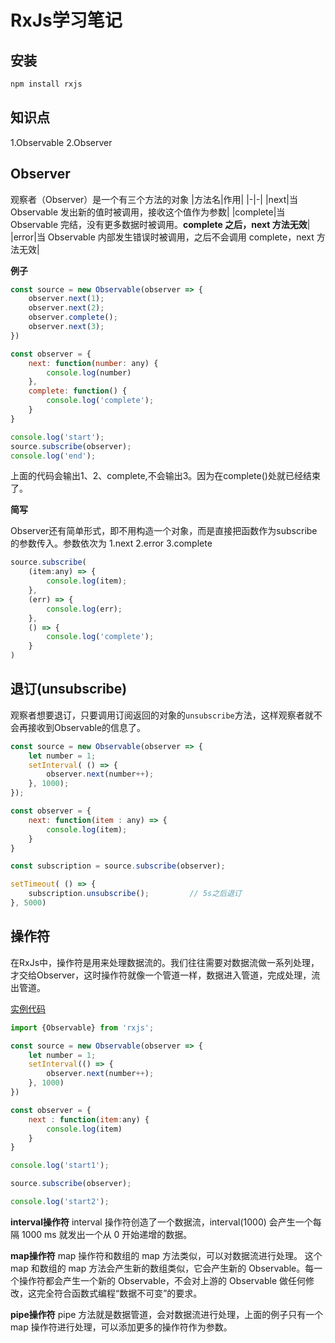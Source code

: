 # RxJs学习笔记

## 安装
```bash
npm install rxjs
```

## 知识点
1.Observable
2.Observer

## Observer
观察者（Observer）是一个有三个方法的对象
|方法名|作用|
|-|-|
|next|当Observable 发出新的值时被调用，接收这个值作为参数|
|complete|当 Observable 完结，没有更多数据时被调用。**complete 之后，next 方法无效**|
|error|当 Observable 内部发生错误时被调用，之后不会调用 complete，next 方法无效|

**例子**

```js
const source = new Observable(observer => {
    observer.next(1);
    observer.next(2);
    observer.complete();
    observer.next(3);
})

const observer = {
    next: function(number: any) {
        console.log(number)
    },
    complete: function() {
        console.log('complete');
    }
}

console.log('start');
source.subscribe(observer);
console.log('end');
```
上面的代码会输出1、2、complete,不会输出3。因为在complete()处就已经结束了。

**简写**

Observer还有简单形式，即不用构造一个对象，而是直接把函数作为subscribe的参数传入。参数依次为
1.next
2.error
3.complete
```js
source.subscribe(
    (item:any) => {
        console.log(item);
    },
    (err) => {
        console.log(err);
    },
    () => {
        console.log('complete');
    }
)
```

## 退订(unsubscribe)
观察者想要退订，只要调用订阅返回的对象的```unsubscribe```方法，这样观察者就不会再接收到Observable的信息了。
```js
const source = new Observable(observer => {
    let number = 1;
    setInterval( () => {
        observer.next(number++);
    }, 1000);
});

const observer = {
    next: function(item : any) => {
        console.log(item);
    }
}

const subscription = source.subscribe(observer);

setTimeout( () => {
    subscription.unsubscribe();         // 5s之后退订
}, 5000)
```

## 操作符
在RxJs中，操作符是用来处理数据流的。我们往往需要对数据流做一系列处理，才交给Observer，这时操作符就像一个管道一样，数据进入管道，完成处理，流出管道。

[实例代码](./demo3/index.ts)

```js
import {Observable} from 'rxjs';

const source = new Observable(observer => {
    let number = 1;
    setInterval(() => {
        observer.next(number++);
    }, 1000)
})

const observer = {
    next : function(item:any) {
        console.log(item)
    }
}

console.log('start1');

source.subscribe(observer);

console.log('start2');
```
**interval操作符**
interval 操作符创造了一个数据流，interval(1000) 会产生一个每隔 1000 ms 就发出一个从 0 开始递增的数据。

**map操作符**
map 操作符和数组的 map 方法类似，可以对数据流进行处理。
这个 map 和数组的 map 方法会产生新的数组类似，它会产生新的 Observable。每一个操作符都会产生一个新的 Observable，不会对上游的 Observable 做任何修改，这完全符合函数式编程“数据不可变”的要求。

**pipe操作符**
pipe 方法就是数据管道，会对数据流进行处理，上面的例子只有一个 map 操作符进行处理，可以添加更多的操作符作为参数。
